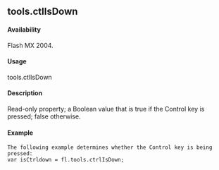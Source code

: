 ## tools.ctlIsDown

#### Availability

Flash MX 2004.

#### Usage

tools.ctlIsDown

#### Description

Read-only property; a Boolean value that is true if the Control key is pressed; false otherwise.

#### Example

```
The following example determines whether the Control key is being pressed:
var isCtrldown = fl.tools.ctrlIsDown;

```
